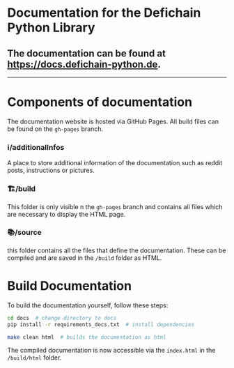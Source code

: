 # Documentation for the Defichain Python Library

## **The documentation can be found at https://docs.defichain-python.de.**

---

# Components of documentation
The documentation website is hosted via GitHub Pages. 
All build files can be found on the `gh-pages` branch.

### ℹ️/additionalInfos
A place to store additional information of the documentation such as 
reddit posts, instructions or pictures.

### 🏗️/build
This folder is only visible n the `gh-pages` branch and contains all 
files which are necessary to display the HTML page.

### 📚/source
this folder contains all the files that define the documentation. 
These can be compiled and are saved in the `/build` folder as HTML.


# Build Documentation
To build the documentation yourself, follow these steps:

```bash
cd docs  # change directory to docs
pip install -r requirements_docs.txt  # install dependencies

make clean html  # builds the documentation as html
```
The compiled documentation is now accessible via the `index.html` in the `/build/html` folder.
